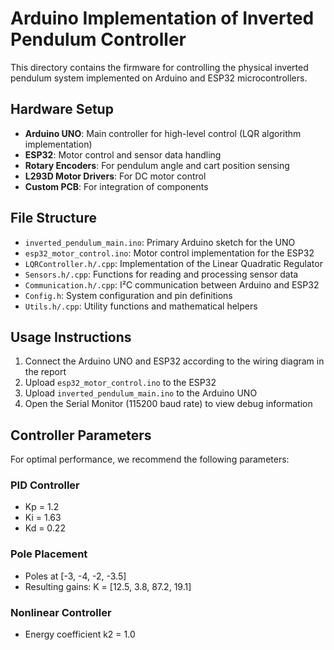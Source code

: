 # Arduino Implementation of Inverted Pendulum Controller

This directory contains the firmware for controlling the physical inverted pendulum system implemented on Arduino and ESP32 microcontrollers.

## Hardware Setup

- **Arduino UNO**: Main controller for high-level control (LQR algorithm implementation)
- **ESP32**: Motor control and sensor data handling
- **Rotary Encoders**: For pendulum angle and cart position sensing
- **L293D Motor Drivers**: For DC motor control
- **Custom PCB**: For integration of components

## File Structure

- `inverted_pendulum_main.ino`: Primary Arduino sketch for the UNO
- `esp32_motor_control.ino`: Motor control implementation for the ESP32
- `LQRController.h/.cpp`: Implementation of the Linear Quadratic Regulator
- `Sensors.h/.cpp`: Functions for reading and processing sensor data
- `Communication.h/.cpp`: I²C communication between Arduino and ESP32
- `Config.h`: System configuration and pin definitions
- `Utils.h/.cpp`: Utility functions and mathematical helpers

## Usage Instructions

1. Connect the Arduino UNO and ESP32 according to the wiring diagram in the report
2. Upload `esp32_motor_control.ino` to the ESP32
3. Upload `inverted_pendulum_main.ino` to the Arduino UNO
4. Open the Serial Monitor (115200 baud rate) to view debug information

## Controller Parameters

For optimal performance, we recommend the following parameters:

### PID Controller
- Kp = 1.2
- Ki = 1.63
- Kd = 0.22

### Pole Placement
- Poles at [-3, -4, -2, -3.5]
- Resulting gains: K = [12.5, 3.8, 87.2, 19.1]

### Nonlinear Controller
- Energy coefficient k2 = 1.0